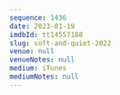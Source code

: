 ```yaml
---
sequence: 1436
date: 2023-01-19
imdbId: tt14557188
slug: soft-and-quiet-2022
venue: null
venueNotes: null
medium: iTunes
mediumNotes: null
---
```

